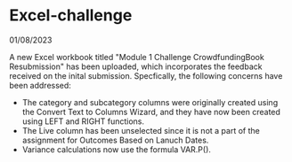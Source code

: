 # Excel-challenge

01/08/2023

A new Excel workbook titled "Module 1 Challenge CrowdfundingBook Resubmission" has been uploaded, which incorporates the feedback received on the inital submission. Specfically, the following concerns have been addressed:
- The category and subcategory columns were originally created using the Convert Text to Columns Wizard, and they have now been created using LEFT and RIGHT functions.
- The Live column has been unselected since it is not a part of the assignment for Outcomes Based on Lanuch Dates.
- Variance calculations now use the formula VAR.P().
